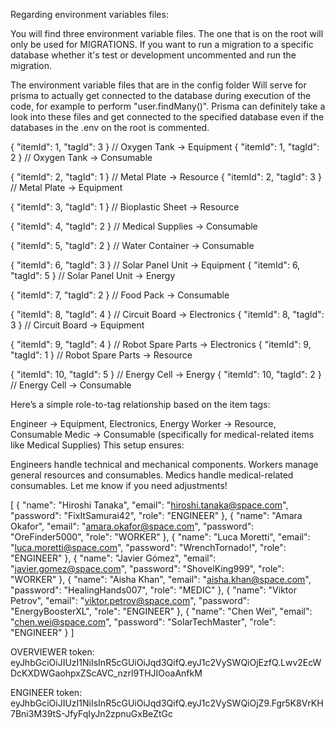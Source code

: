 Regarding environment variables files:

You will find three environment variable files.
The one that is on the root will only be used for MIGRATIONS.
If you want to run a migration to a specific database whether it's test or development uncommented and run the migration.

The environment variable files that are in the config folder Will serve for prisma to actually get connected to the database during execution of the code, for example to perform "user.findMany()".
Prisma can definitely take a look into these files and get connected to the specified database even if the databases in the .env on the root is commented.












{ "itemId": 1, "tagId": 3 }  // Oxygen Tank → Equipment
{ "itemId": 1, "tagId": 2 }  // Oxygen Tank → Consumable

{ "itemId": 2, "tagId": 1 }  // Metal Plate → Resource
{ "itemId": 2, "tagId": 3 }  // Metal Plate → Equipment

{ "itemId": 3, "tagId": 1 }  // Bioplastic Sheet → Resource

{ "itemId": 4, "tagId": 2 }  // Medical Supplies → Consumable

{ "itemId": 5, "tagId": 2 }  // Water Container → Consumable

{ "itemId": 6, "tagId": 3 }  // Solar Panel Unit → Equipment
{ "itemId": 6, "tagId": 5 }  // Solar Panel Unit → Energy

{ "itemId": 7, "tagId": 2 }  // Food Pack → Consumable

{ "itemId": 8, "tagId": 4 }  // Circuit Board → Electronics
{ "itemId": 8, "tagId": 3 }  // Circuit Board → Equipment

{ "itemId": 9, "tagId": 4 }  // Robot Spare Parts → Electronics
{ "itemId": 9, "tagId": 1 }  // Robot Spare Parts → Resource

{ "itemId": 10, "tagId": 5 }  // Energy Cell → Energy
{ "itemId": 10, "tagId": 2 }  // Energy Cell → Consumable






Here’s a simple role-to-tag relationship based on the item tags:

Engineer → Equipment, Electronics, Energy
Worker → Resource, Consumable
Medic → Consumable (specifically for medical-related items like Medical Supplies)
This setup ensures:

Engineers handle technical and mechanical components.
Workers manage general resources and consumables.
Medics handle medical-related consumables.
Let me know if you need adjustments!







[
  {
    "name": "Hiroshi Tanaka",
    "email": "hiroshi.tanaka@space.com",
    "password": "FixItSamurai42",
    "role": "ENGINEER"
  },
  {
    "name": "Amara Okafor",
    "email": "amara.okafor@space.com",
    "password": "OreFinder5000",
    "role": "WORKER"
  },
  {
    "name": "Luca Moretti",
    "email": "luca.moretti@space.com",
    "password": "WrenchTornado!",
    "role": "ENGINEER"
  },
  {
    "name": "Javier Gómez",
    "email": "javier.gomez@space.com",
    "password": "ShovelKing999",
    "role": "WORKER"
  },
  {
    "name": "Aisha Khan",
    "email": "aisha.khan@space.com",
    "password": "HealingHands007",
    "role": "MEDIC"
  },
  {
    "name": "Viktor Petrov",
    "email": "viktor.petrov@space.com",
    "password": "EnergyBoosterXL",
    "role": "ENGINEER"
  },
  {
    "name": "Chen Wei",
    "email": "chen.wei@space.com",
    "password": "SolarTechMaster",
    "role": "ENGINEER"
  }
]

OVERVIEWER token: eyJhbGciOiJIUzI1NiIsInR5cGUiOiJqd3QifQ.eyJ1c2VySWQiOjEzfQ.Lwv2EcWDcKXDWGaohpxZScAVC_nzrl9THJIOoaAnfkM

ENGINEER token: eyJhbGciOiJIUzI1NiIsInR5cGUiOiJqd3QifQ.eyJ1c2VySWQiOjZ9.Fgr5K8VrKH7Bni3M39tS-JfyFqIyJn2zpnuGxBeZtGc